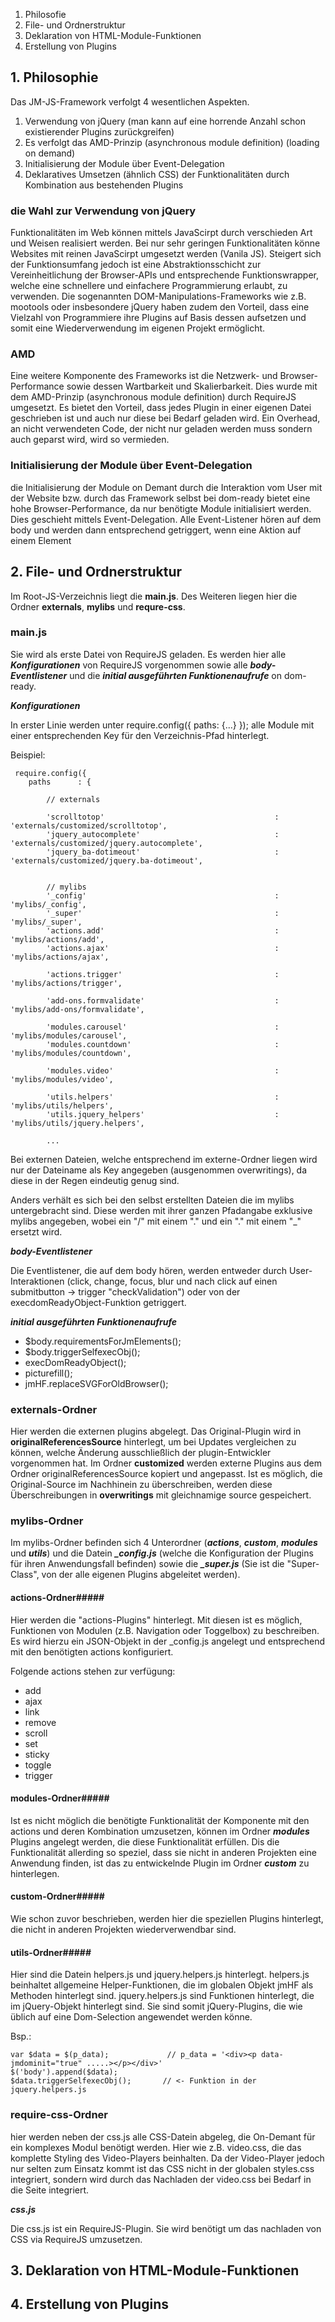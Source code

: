 1. Philosofie
2. File- und Ordnerstruktur
3. Deklaration von HTML-Module-Funktionen
4. Erstellung von Plugins

## 1. Philosophie ##
Das JM-JS-Framework verfolgt 4 wesentlichen Aspekten.

1. Verwendung von jQuery (man kann auf eine horrende Anzahl schon existierender Plugins zurückgreifen)
2. Es verfolgt das AMD-Prinzip (asynchronous module definition) (loading on demand)
3. Initialisierung der Module über Event-Delegation
4. Deklaratives Umsetzen (ähnlich CSS) der Funktionalitäten durch Kombination aus bestehenden Plugins

### die Wahl zur Verwendung von jQuery ###

Funktionalitäten im Web können mittels JavaScirpt durch verschieden Art und Weisen realisiert werden.
Bei nur sehr geringen Funktionalitäten könne Websites mit reinen JavaScirpt umgesetzt werden (Vanila JS).
Steigert sich der Funktionsumfang jedoch ist eine Abstraktionsschicht zur Vereinheitlichung der Browser-APIs und entsprechende Funktionswrapper, welche eine schnellere und einfachere Programmierung erlaubt, zu verwenden. Die sogenannten DOM-Manipulations-Frameworks wie z.B. mootools oder insbesondere jQuery haben zudem den Vorteil, dass eine Vielzahl von Programmiere ihre Plugins auf Basis dessen aufsetzen und somit eine Wiederverwendung im eigenen Projekt ermöglicht.

### AMD ###

Eine weitere Komponente des Frameworks ist die Netzwerk- und Browser-Performance sowie dessen Wartbarkeit und Skalierbarkeit. Dies wurde mit dem AMD-Prinzip (asynchronous module definition) durch RequireJS umgesetzt. Es bietet den Vorteil, dass jedes Plugin in einer eigenen Datei geschrieben ist und auch nur diese bei Bedarf geladen wird. Ein Overhead, an nicht verwendeten Code, der nicht nur geladen werden muss sondern auch geparst wird, wird so vermieden.

### Initialisierung der Module über Event-Delegation ###
die Initialisierung der Module on Demant durch die Interaktion vom User mit der Website bzw. durch das Framework selbst bei dom-ready bietet eine hohe Browser-Performance, da nur benötigte Module initialisiert werden. Dies geschieht mittels Event-Delegation. Alle Event-Listener hören auf dem body und werden dann entsprechend getriggert, wenn eine Aktion auf einem Element  



## 2. File- und Ordnerstruktur ##
Im Root-JS-Verzeichnis liegt die **main.js**. Des Weiteren liegen hier die Ordner **externals**, **mylibs** und **requre-css**.

### main.js ###
Sie wird als erste Datei von RequireJS geladen. Es werden hier alle ***Konfigurationen*** von RequireJS vorgenommen sowie alle ***body-Eventlistener*** und die ***initial ausgeführten Funktionenaufrufe*** on dom-ready.

***Konfigurationen***

In erster Linie werden unter require.config({ paths: {...} }); alle Module mit einer entsprechenden Key für den Verzeichnis-Pfad hinterlegt. 

Beispiel:


     require.config({
        paths      : {
    
            // externals

            'scrolltotop'                                      : 'externals/customized/scrolltotop',
            'jquery_autocomplete'                              : 'externals/customized/jquery.autocomplete',
            'jquery_ba-dotimeout'                              : 'externals/customized/jquery.ba-dotimeout',

    
            // mylibs
            '_config'                                          : 'mylibs/_config',
            '_super'                                           : 'mylibs/_super',
            'actions.add'                                      : 'mylibs/actions/add',
            'actions.ajax'                                     : 'mylibs/actions/ajax',

            'actions.trigger'                                  : 'mylibs/actions/trigger',
    
            'add-ons.formvalidate'                             : 'mylibs/add-ons/formvalidate',
    
            'modules.carousel'                                 : 'mylibs/modules/carousel',
            'modules.countdown'                                : 'mylibs/modules/countdown',

            'modules.video'                                    : 'mylibs/modules/video',
    
            'utils.helpers'                                    : 'mylibs/utils/helpers',
            'utils.jquery_helpers'                             : 'mylibs/utils/jquery.helpers',
            
            ...

Bei externen Dateien, welche entsprechend im externe-Ordner liegen wird nur der Dateiname als Key angegeben (ausgenommen overwritings), da diese in der Regen eindeutig genug sind.

Anders verhält es sich bei den selbst erstellten Dateien die im mylibs untergebracht sind. Diese werden mit ihrer ganzen Pfadangabe exklusive mylibs angegeben, wobei ein "/" mit einem "." und ein "." mit einem "_" ersetzt wird. 


***body-Eventlistener***

Die Eventlistener, die auf dem body hören, werden entweder durch User-Interaktionen (click, change, focus, blur und nach click auf einen submitbutton -> trigger "checkValidation") oder von der execdomReadyObject-Funktion getriggert.
 

***initial ausgeführten Funktionenaufrufe***

- $body.requirementsForJmElements();
- $body.triggerSelfexecObj();
- execDomReadyObject();
- picturefill();
- jmHF.replaceSVGForOldBrowser();



### externals-Ordner ###

Hier werden die externen plugins abgelegt. Das Original-Plugin wird in **originalReferencesSource** hinterlegt, um bei Updates vergleichen zu können, welche Änderung ausschließlich der plugin-Entwickler vorgenommen hat.
Im Ordner **customized** werden externe Plugins aus dem Ordner originalReferencesSource kopiert und angepasst. Ist es möglich, die Original-Source im Nachhinein zu überschreiben, werden diese Überschreibungen in **overwritings** mit gleichnamige source gespeichert.


### mylibs-Ordner ###

Im mylibs-Ordner befinden sich 4 Unterordner (***actions***, ***custom***, ***modules*** und ***utils***) und die Datein ***_config.js***  (welche die Konfiguration der Plugins für ihren Anwendungsfall befinden) sowie die ***_super.js*** (Sie ist die "Super-Class", von der alle eigenen Plugins abgeleitet werden).

#### actions-Ordner#####

Hier werden die "actions-Plugins" hinterlegt. Mit diesen ist es möglich, Funktionen von Modulen (z.B. Navigation oder Toggelbox) zu beschreiben. Es wird hierzu ein JSON-Objekt in der _config.js angelegt und entsprechend mit den benötigten actions konfiguriert.

Folgende actions stehen zur verfügung:

- add
- ajax
- link
- remove
- scroll
- set
- sticky
- toggle
- trigger


#### modules-Ordner#####

Ist es nicht möglich die benötigte Funktionalität der Komponente mit den actions und deren Kombination umzusetzen, können im Ordner ***modules*** Plugins angelegt werden, die diese Funktionalität erfüllen. Dis die Funktionalität allerding so speziel, dass sie nicht in anderen Projekten eine Anwendung finden, ist das zu entwickelnde Plugin im Ordner ***custom*** zu hinterlegen.

#### custom-Ordner#####

Wie schon zuvor beschrieben, werden hier die speziellen Plugins hinterlegt, die nicht in anderen Projekten wiederverwendbar sind.

#### utils-Ordner#####

Hier sind die Datein helpers.js und jquery.helpers.js hinterlegt. helpers.js beinhaltet allgemeine Helper-Funktionen, die im globalen Objekt jmHF als Methoden hinterlegt sind. jquery.helpers.js sind Funktionen hinterlegt, die im jQuery-Objekt hinterlegt sind. Sie sind somit jQuery-Plugins, die wie üblich auf eine Dom-Selection angewendet werden könne. 

Bsp.: 

    var $data = $(p_data);             // p_data = '<div><p data-jmdominit="true" .....></p></div>'
    $('body').append($data);
    $data.triggerSelfexecObj();       // <- Funktion in der jquery.helpers.js


### require-css-Ordner ###

hier werden neben der css.js alle CSS-Datein abgeleg, die On-Demant für ein komplexes Modul benötigt werden. 
Hier wie z.B. video.css, die das komplette Styling des Video-Players beinhalten. Da der Video-Player jedoch nur selten zum Einsatz kommt ist das CSS nicht in der globalen styles.css integriert, sondern wird durch das Nachladen der video.css bei Bedarf in die Seite integriert.

***css.js***

Die css.js ist ein RequireJS-Plugin. Sie wird benötigt um das nachladen von CSS via RequireJS umzusetzen.  

## 3. Deklaration von HTML-Module-Funktionen ##
## 4. Erstellung von Plugins ##
